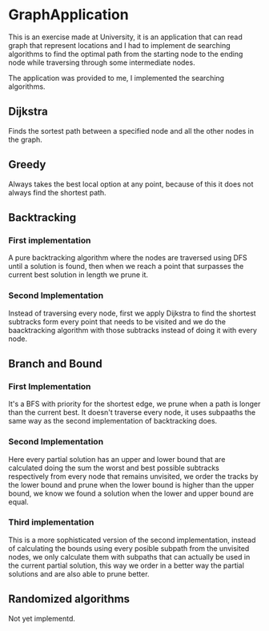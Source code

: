 # GraphApplication

This is an exercise made at University, it is an application that can read graph that represent locations and I had to implement de searching algorithms to find the optimal path from the starting node to the ending node while traversing through some intermediate nodes.

The application was provided to me, I implemented the searching algorithms.

## Dijkstra
Finds the sortest path between a specified node and all the other nodes in the graph.
## Greedy
Always takes the best local option at any point, because of this it does not always find the shortest path.
## Backtracking
### First implementation
A pure backtracking algorithm where the nodes are traversed using DFS until a solution is found, then when we reach a point that surpasses the current best solution in length we prune it.
### Second Implementation
Instead of traversing every node, first we apply Dijkstra to find the shortest subtracks form every point that needs to be visited and we do the baacktracking algorithm with those subtracks instead of doing it with every node.
## Branch and Bound
### First Implementation
It's a BFS with priority for the shortest edge, we prune when a path is longer than the current best. It doesn't traverse every node, it uses subpaaths the same way as the second implementation of backtracking does.
### Second Implementation
Here every partial solution has an upper and lower bound that are calculated doing the sum the worst and best possible subtracks respectively from every node that remains unvisited, we order the tracks by the lower bound and prune when the lower bound is higher than the upper bound, we know we found a solution when the lower and upper bound are equal.
### Third implementation
This is a more sophisticated version of the second implementation, instead of calculating the bounds using every posible subpath from the unvisited nodes, we only calculate them with subpaths that can actually be used in the current partial solution, this way we order in a better way the partial solutions and are also able to prune better.
## Randomized algorithms
Not yet implementd.
